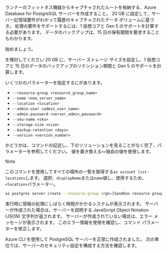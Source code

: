 ランナーのフィットネス機器からキャプチャされたルートを格納する、Azure Database for PostgreSQL サーバーを作成すること。 20 GB に設定して、サーバー記憶域要件がわかって履歴のキャプチャされたデータ ボリュームに基づき。 処理の要件をサポートするには、1 仮想コアと Gen 5 のサポートを計算する必要があります。 データのバックアップは、15 日の保有期間を要求することもわかります。

始めましょう。

を検討してください 20 GB に、サーバー ストレージ サイズを設定し、1 仮想コアと 15 日のデータのバックアップのリテンション期間と Gen 5 のサポートを計算します。

いくつかのパラメーターを指定するにがあります。

- `--resource-group <resource_group_name>`
- `--name <new_server_name>`
- `--location <location>`
- `--admin-user <admin_user_name>`
- `--admin-password <server_admin_password>`
- `--sku-name <sku>`
- `--storage-size <size>`
- `--backup-retention <days>`
- `--version <version_number>`

かどうかは、コマンドの記述し、下のソリューションを見ることがなく完了、パラメーターを参照してください。 値を置き換える`<>`独自の値を使用します。

> [!NOTE]
> このコマンドを使用してすべての場所の一覧を取得する`az account list-locations`します。 選択、`displayName`または`name`値し、使用するため、`<location>`パラメーター。

```bash
az postgres server create --resource-group <rgn>[Sandbox resource group name]</rgn> --name <unique_server_name>  --location "UK West" --admin-user <server_admin_login_id> --admin-password <server_admin_password> --sku-name B_Gen5_1 --storage-size 20480 --backup-retention 15 --version 10
```

実行時に情報の処理にしばらく時間がかかるシステムが表示されます。 サーバーが作成された場合は、サーバーを説明する JavaScript Object Notation (JSON) 文字列が返されます。 サーバーが作成されていない場合は、エラー メッセージが表示されます。 このエラー情報を使用を確認し、コマンド パラメーターを修正します。

Azure CLI を使用して PostgreSQL サーバーを正常に作成されました。 次の単位では、サーバーのセキュリティ設定を構成する方法を確認します。
